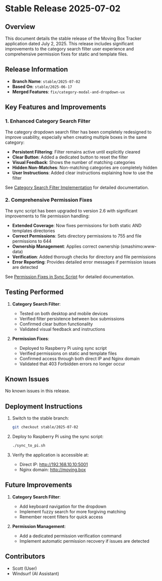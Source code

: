 # Stable Release 2025-07-02

## Overview

This document details the stable release of the Moving Box Tracker application dated July 2, 2025. This release includes significant improvements to the category search filter user experience and comprehensive permission fixes for static and template files.

## Release Information

- **Branch Name**: `stable/2025-07-02`
- **Based On**: `stable/2025-06-17`
- **Merged Features**: `fix/category-modal-and-dropdown-ux`

## Key Features and Improvements

### 1. Enhanced Category Search Filter

The category dropdown search filter has been completely redesigned to improve usability, especially when creating multiple boxes in the same category:

- **Persistent Filtering**: Filter remains active until explicitly cleared
- **Clear Button**: Added a dedicated button to reset the filter
- **Visual Feedback**: Shows the number of matching categories
- **Hidden Non-Matches**: Non-matching categories are completely hidden
- **User Instructions**: Added clear instructions explaining how to use the filter

See [Category Search Filter Implementation](./category-search-filter-implementation.md) for detailed documentation.

### 2. Comprehensive Permission Fixes

The sync script has been upgraded to version 2.6 with significant improvements to file permission handling:

- **Extended Coverage**: Now fixes permissions for both static AND templates directories
- **Correct Permissions**: Sets directory permissions to 755 and file permissions to 644
- **Ownership Management**: Applies correct ownership (smashimo:www-data)
- **Verification**: Added thorough checks for directory and file permissions
- **Error Reporting**: Provides detailed error messages if permission issues are detected

See [Permission Fixes in Sync Script](./permission-fixes-sync-script.md) for detailed documentation.

## Testing Performed

1. **Category Search Filter**:
   - Tested on both desktop and mobile devices
   - Verified filter persistence between box submissions
   - Confirmed clear button functionality
   - Validated visual feedback and instructions

2. **Permission Fixes**:
   - Deployed to Raspberry Pi using sync script
   - Verified permissions on static and template files
   - Confirmed access through both direct IP and Nginx domain
   - Validated that 403 Forbidden errors no longer occur

## Known Issues

No known issues in this release.

## Deployment Instructions

1. Switch to the stable branch:
   ```bash
   git checkout stable/2025-07-02
   ```

2. Deploy to Raspberry Pi using the sync script:
   ```bash
   ./sync_to_pi.sh
   ```

3. Verify the application is accessible at:
   - Direct IP: http://192.168.10.10:5001
   - Nginx domain: http://moving.box

## Future Improvements

1. **Category Search Filter**:
   - Add keyboard navigation for the dropdown
   - Implement fuzzy search for more forgiving matching
   - Remember recent filters for quick access

2. **Permission Management**:
   - Add a dedicated permission verification command
   - Implement automatic permission recovery if issues are detected

## Contributors

- Scott (User)
- Windsurf (AI Assistant)
